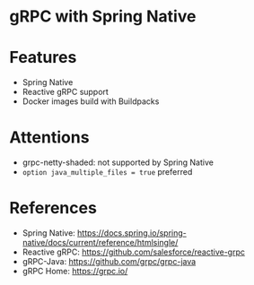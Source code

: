 gRPC with Spring Native
=======================

# Features

* Spring Native
* Reactive gRPC support
* Docker images build with Buildpacks

# Attentions

* grpc-netty-shaded: not supported by Spring Native
* `option java_multiple_files = true`  preferred

# References

* Spring Native: https://docs.spring.io/spring-native/docs/current/reference/htmlsingle/
* Reactive gRPC: https://github.com/salesforce/reactive-grpc
* gRPC-Java:  https://github.com/grpc/grpc-java
* gRPC Home: https://grpc.io/
